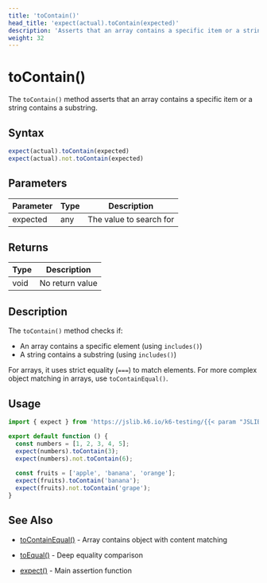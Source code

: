 ```yaml
---
title: 'toContain()'
head_title: 'expect(actual).toContain(expected)'
description: 'Asserts that an array contains a specific item or a string contains a substring'
weight: 32
---
```


# toContain()

The `toContain()` method asserts that an array contains a specific item or a string contains a substring.

## Syntax

```javascript
expect(actual).toContain(expected)
expect(actual).not.toContain(expected)
```

## Parameters

| Parameter | Type | Description |
| --- | --- | --- |
| expected | any | The value to search for |

## Returns

| Type | Description |
| --- | --- |
| void | No return value |

## Description

The `toContain()` method checks if:
- An array contains a specific element (using `includes()`)
- A string contains a substring (using `includes()`)

For arrays, it uses strict equality (`===`) to match elements. For more complex object matching in arrays, use `toContainEqual()`.

## Usage

```javascript
import { expect } from 'https://jslib.k6.io/k6-testing/{{< param "JSLIB_TESTING_VERSION" >}}/index.js';

export default function () {
  const numbers = [1, 2, 3, 4, 5];
  expect(numbers).toContain(3);
  expect(numbers).not.toContain(6);
  
  const fruits = ['apple', 'banana', 'orange'];
  expect(fruits).toContain('banana');
  expect(fruits).not.toContain('grape');
}
```

## See Also

- [toContainEqual()](https://grafana.com/docs/k6/<K6_VERSION>/javascript-api/jslib/k6-testing/non-retrying-assertions/tocontainequal) - Array contains object with content matching

- [toEqual()](https://grafana.com/docs/k6/<K6_VERSION>/javascript-api/jslib/k6-testing/non-retrying-assertions/toequal) - Deep equality comparison
- [expect()](https://grafana.com/docs/k6/<K6_VERSION>/javascript-api/jslib/k6-testing/expect) - Main assertion function